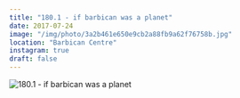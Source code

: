 ```yaml
---
title: "180.1 - if barbican was a planet"
date: 2017-07-24
image: "/img/photo/3a2b461e650e9cb2a88fb9a62f76758b.jpg"
location: "Barbican Centre"
instagram: true
draft: false
---
```


![180.1 - if barbican was a planet](/img/photo/3a2b461e650e9cb2a88fb9a62f76758b.jpg)
